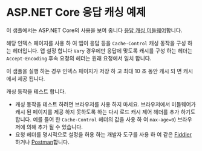 # <a name="aspnet-core-response-caching-sample"></a>ASP.NET Core 응답 캐싱 예제

이 샘플에서는 ASP.NET Core의 사용을 보여 줍니다 [응답 캐싱 미들웨어](https://docs.microsoft.com/aspnet/core/performance/caching/middleware)합니다.

해당 인덱스 페이지를 사용 하 여 앱이 응답 등을 `Cache-Control` 캐싱 동작을 구성 하는 헤더입니다. 앱 설정 합니다 `Vary` 경우에만 응답에 맞도록 캐시를 구성 하는 헤더는 `Accept-Encoding` 후속 요청의 헤더는 원래 요청에서 일치 합니다.

이 샘플을 실행 하는 경우 인덱스 페이지가 저장 하 고 최대 10 초 동안 캐시 되 면 캐시에서 제공 됩니다.

캐싱 동작을 테스트 합니다.

* 캐싱 동작을 테스트 하려면 브라우저를 사용 하지 마세요. 브라우저에서 미들웨어가 캐시 된 페이지를 제공 하지 못하도록 하는 다시 로드 캐시 제어 헤더를 추가 하기도 합니다. 예를 들어 한 `Cache-Control` 헤더의 값을 사용 하 여 `max-age=0`) 브라우저에 의해 추가 될 수 있습니다.
* 요청 헤더를 명시적으로 설정을 허용 하는 개발자 도구를 사용 하 여 같은 <a href="https://www.telerik.com/fiddler">Fiddler</a> 하거나 <a href="https://www.getpostman.com/">Postman</a>합니다.
